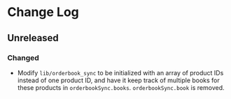 # Change Log

## Unreleased

### Changed

* Modify `lib/orderbook_sync` to be initialized with an array of product IDs instead of one product ID, and have it keep track of multiple books for these products in `orderbookSync.books`. `orderbookSync.book` is removed.
